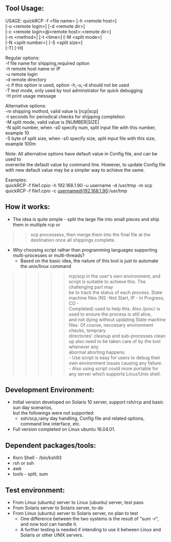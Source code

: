 Tool Usage:  
------------  
USAGE:  quickRCP -f \<file name\> [-h \<remote host\>]  
		[-u \<remote login\>] [-d \<remote dir\>]  
		[-c \<remote login\>@\<remote host\>:\<remote dir\>]  
		[-m \<method\>] [-t \<time\>] [-M \<split mode\>]  
		[-N \<split number\>] [-S \<split size\>]  
		[-T] [-H]  
  
Regular options:  
	-f 	file name for shipping,required option  
	-h	remote host name or IP  
	-u	remote login  
	-d	remote directory  
	-c	if this option is used, option -h,-u,-d should not be used  
	-T	test mode, only used by tool adminstrator for quick debugging   
	-H	print usage message  
  
Alternative options:  
	-m	shipping mothod, valid value is [rcp|scp]  
	-t	seconds for periodical checks for shipping completion  
	-M	split mode, valid value is [NUMBER|SIZE]  
	-N	split number, when -s0 specify num, split input file with this number, example 10  
	-S	byte of split size, when -s0 specify size, split input file with this size, example 100m   
  
Note: 	All alternative options have default value in Config file, and can be used to   
	overwrite the default value by command line. However, to update Config file   
	with new default value may be a simpler way to achieve the same.  
  
Examples:  
	 quickRCP -f file1.cpio -h 192.168.1.90 -u username -d /usr/tmp -m scp  
	 quickRCP -f file1.cpio -c username@192.168.1.90:/usr/tmp  
  
How it works:  
----------------------  
- The idea is quite simple - split the large file into small pieces and ship them in multiple rcp or   
>> scp processess, then merge them into the final file at the destination once all shippings complete.  
- Why choosing script rather than programming languages supporting multi-processes or multi-threads?  
	- Based on the basic idea, the nature of this tool is just to automate the unix/linux command  
>>>>> rcp/scp in the user's own environment, and script is suitable to achieve this. The challenging part may   
>>>>> be to track the status of each process. State machine files (NS -Not Start, IP - In Progress, CO -   
>>>>> Completed) used to help this. Also /proc/<process id> is used to ensure the process is still alive,  
>>>>> and not dying without updating State machine files. Of course, neccesary environment checks, temprary   
>>>>> directories' cleanup and sub-processes clean up also need to be taken care of by the tool whenever any   
>>>>> abormal aborting happens.  
	- Use script is easy for users to debug their own environment issues causing any failure.  
	- Also using script could more portable for any server which supports Linux/Unix shell.  
    
Development Environment:  
----------------------  
- Initial version developed on Solaris 10 server, support rsh/rcp and basic sun day scenarios,  
but the followings were not supported:  
	- ssh/scp,rainy day handling, Config file and related options, command line interface, etc.  
- Full version completed on Linux ubuntu 16.04.01.  
  
Dependent packages/tools:
----------------------  
- Korn Shell - /bin/ksh93  
- rsh or ssh  
- awk
- tools - split, sum
  
Test environment:  
-------------------  
- From Linux (ubuntu) server to Linux (ubuntu) server, test pass    
- From Solaris server to Solaris server, to-do  
- From Linux (ubuntu) server to Solaris server, no plan to test    
	- One difference between the two systems is the result of "sum -r", and now tool can handle it.     
	- A further testing is needed if intending to use it between Linux and Solaris or other UNIX servers.     

